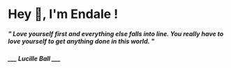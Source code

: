 <h1 title="head"> Hey 👋, I'm Endale !</h1>

**<h5><i>" Love yourself first and everything else falls into line. You really have to love yourself to get anything done in this world. "</i></h5>**

*<b>___ Lucille Ball ___</b>*
